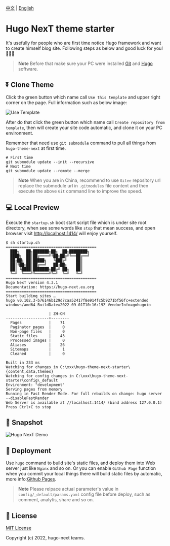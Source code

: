 [中文](https://github.com/hugo-next/hugo-theme-next-starter/blob/main/README.zh.md) | [English](#)

# Hugo NexT theme starter

It's usefully for people who are first time notice Hugo framework and want to create himself blog site. Following steps as below and good luck for you! :tada::tada::tada:

> **Note**
> Before that make sure your PC were installed [Git](https://git-scm.com/downloads) and [Hugo](https://github.com/gohugoio/hugo/releases/) software.

## ⏬ Clone Theme

Click the green button which name call `Use this template` and upper right corner on the page. Full information such as below image:

![Use Template](https://imgs.lisenhui.cn/hugo-next/use-hugo-next-starter.png)

After do that click the green button which name call `Create repository from template`, then will create your site code automatic, and clone it on your PC environment.

Remember that need use `git submodule` command to pull all things from `hugo-theme-next` at first time.

```
# First time
git submodule update --init --recursive
# Next time
git submodule update --remote --merge
```

> **Note**
> When you are in China, recommend to use `Gitee` repository url replace the submodule url in `.gitmodules` file content and then execute the above `Git` command line to improve the speed.

## 💻 Local Preview

Execute the `startup.sh` boot start script file which is under site root directory, when see some words like `stop` that mean success, and open browser visit
 [http://localhost:1414/](http://localhost:1414/) will enjoy yourself.

```shell
$ sh startup.sh
========================================
  ███╗   ██╗███████╗██╗  ██╗████████╗
  ████╗  ██║██╔════╝╚██╗██╔╝╚══██╔══╝
  ██╔██╗ ██║█████╗   ╚███╔╝    ██║
  ██║╚██╗██║██╔══╝   ██╔██╗    ██║
  ██║ ╚████║███████╗██╔╝ ██╗   ██║
  ╚═╝  ╚═══╝╚══════╝╚═╝  ╚═╝   ╚═╝
========================================
Hugo NexT version 4.3.1
Documentation: https://hugo-next.eu.org
========================================
Start building sites …
hugo v0.102.3-b76146b129d7caa52417f8e914fc5b9271bf56fc+extended windows/amd64 BuildDate=2022-09-01T10:16:19Z VendorInfo=gohugoio

                   | ZH-CN
-------------------+--------
  Pages            |    71
  Paginator pages  |     0
  Non-page files   |     0
  Static files     |    43
  Processed images |     0
  Aliases          |    26
  Sitemaps         |     1
  Cleaned          |     0

Built in 233 ms
Watching for changes in C:\xxx\hugo-theme-next-starter\{content,data,themes}
Watching for config changes in C:\xxx\hugo-theme-next-starter\config\_default
Environment: "development"
Serving pages from memory
Running in Fast Render Mode. For full rebuilds on change: hugo server --disableFastRender
Web Server is available at //localhost:1414/ (bind address 127.0.0.1)
Press Ctrl+C to stop
```

## 🎨 Snapshot

![Hugo NexT Demo](https://imgs.lisenhui.cn/hugo-next/hugo-next-demo.png)

## 🎉 Deployment

Use `hugo` command to build site's static files, and deploy them into Web server just like `Nginx` and so on. Or you can enable `Github Page` function when you commit your local things there will build static files by automatic, more info:[Github Pages](https://pages.github.com/).


> **Note**
> Please relpace actual parameter's value in `config/_default/params.yaml` config file before deploy, such as comment, analytis, share and so on.

## 📜 License

[MIT License](LICENSE)

Copyright (c) 2022, hugo-next teams.